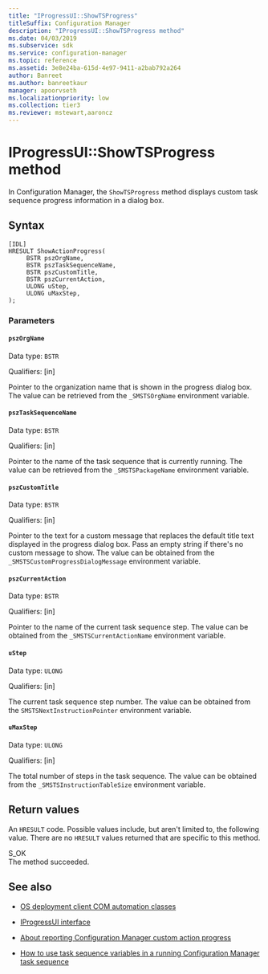```yaml
---
title: "IProgressUI::ShowTSProgress"
titleSuffix: Configuration Manager
description: "IProgressUI::ShowTSProgress method"
ms.date: 04/03/2019
ms.subservice: sdk
ms.service: configuration-manager
ms.topic: reference
ms.assetid: 3e8e24ba-615d-4e97-9411-a2bab792a264
author: Banreet
ms.author: banreetkaur
manager: apoorvseth
ms.localizationpriority: low
ms.collection: tier3
ms.reviewer: mstewart,aaroncz 
---
```


# IProgressUI::ShowTSProgress method

In Configuration Manager, the `ShowTSProgress` method displays custom task sequence progress information in a dialog box.

## Syntax  

```  
[IDL]  
HRESULT ShowActionProgress(  
     BSTR pszOrgName,  
     BSTR pszTaskSequenceName,  
     BSTR pszCustomTitle,  
     BSTR pszCurrentAction,  
     ULONG uStep,  
     ULONG uMaxStep,  
);  
```  

### Parameters

#### `pszOrgName`

Data type: `BSTR`  

Qualifiers: [in]  

Pointer to the organization name that is shown in the progress dialog box. The value can be retrieved from the `_SMSTSOrgName` environment variable.  

#### `pszTaskSequenceName`

Data type: `BSTR`  

Qualifiers: [in]  

Pointer to the name of the task sequence that is currently running. The value can be retrieved from the `_SMSTSPackageName` environment variable.  

#### `pszCustomTitle`

Data type: `BSTR`  

Qualifiers: [in]  

Pointer to the text for a custom message that replaces the default title text displayed in the progress dialog box. Pass an empty string if there's no custom message to show. The value can be obtained from the `_SMSTSCustomProgressDialogMessage` environment variable.  

#### `pszCurrentAction`

Data type: `BSTR`  

Qualifiers: [in]  

Pointer to the name of the current task sequence step. The value can be obtained from the `_SMSTSCurrentActionName` environment variable.  

#### `uStep`

Data type: `ULONG`  

Qualifiers: [in]  

The current task sequence step number. The value can be obtained from the `SMSTSNextInstructionPointer` environment variable.  

#### `uMaxStep`

Data type: `ULONG`  

Qualifiers: [in]  

The total number of steps in the task sequence. The value can be obtained from the `_SMSTSInstructionTableSize` environment variable.  

## Return values

An `HRESULT` code. Possible values include, but aren't limited to, the following value. There are no `HRESULT` values returned that are specific to this method.  

S_OK  
The method succeeded.  

## See also

- [OS deployment client COM automation classes](operating-system-deployment-client-com-automation-classes.md)  

- [IProgressUI interface](iprogressui-interface.md)  

- [About reporting Configuration Manager custom action progress](../../../../osd/about-reporting-configuration-manager-custom-action-progress.md)  

- [How to use task sequence variables in a running Configuration Manager task sequence](../../../../osd/how-to-use-task-sequence-variables-in-a-running-task-sequence.md)  
